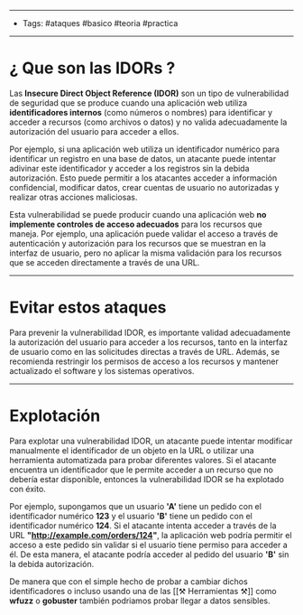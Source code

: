 ----
- Tags: #ataques #basico #teoria #practica 
----

# ¿ Que son las **IDORs** ?

Las **Insecure Direct Object Reference (IDOR)** son un tipo de vulnerabilidad de seguridad que se produce cuando una aplicación web utiliza **identificadores internos** (como números o nombres) para identificar y acceder a recursos (como archivos o datos) y no valida adecuadamente la autorización del usuario para acceder a ellos. 

Por ejemplo, si una aplicación web utiliza un identificador numérico para identificar un registro en una base de datos, un atacante puede intentar adivinar este identificador y acceder a los registros sin la debida autorización. Esto puede permitir a los atacantes acceder a información confidencial, modificar datos, crear cuentas de usuario no autorizadas y realizar otras acciones maliciosas. 

Esta vulnerabilidad se puede producir cuando una aplicación web **no implemente controles de acceso adecuados** para los recursos que maneja. Por ejemplo, una aplicación puede validar el acceso a través de autenticación y autorización para los recursos que se muestran en la interfaz de usuario, pero no aplicar la misma validación para los recursos que se acceden directamente a través de una URL. 

----

# Evitar estos ataques 

Para prevenir la vulnerabilidad IDOR, es importante validad adecuadamente la autorización del usuario para acceder a los recursos, tanto en la interfaz de usuario como en las solicitudes directas a través de URL. Además, se recomienda restringir los permisos de acceso a los recursos y mantener actualizado el software y los sistemas operativos. 

---

# Explotación 

Para explotar una vulnerabilidad IDOR, un atacante puede intentar modificar manualmente el identificador de un objeto en la URL o utilizar una herramienta automatizada para probar diferentes valores. Si el atacante encuentra un identificador que le permite acceder a un recurso que no debería estar disponible, entonces la vulnerabilidad IDOR se ha explotado con éxito. 

Por ejemplo, supongamos que un usuario **'A'** tiene un pedido con el identificador numérico **123** y el usuario **'B'** tiene un pedido con el identificador numérico **124**. Si el atacante intenta acceder a través de la URL **"http://example.com/orders/124"**, la aplicación web podría permitir el acceso a este pedido sin validar si el usuario tiene permiso para acceder a él. De esta manera, el atacante podría acceder al pedido del usuario **'B'** sin la debida autorización. 

De manera que con el simple hecho de probar a cambiar dichos identificadores o incluso usando una de las [[⚒ Herramientas ⚒]] como **wfuzz** o **gobuster** también podriamos probar llegar a datos sensibles. 